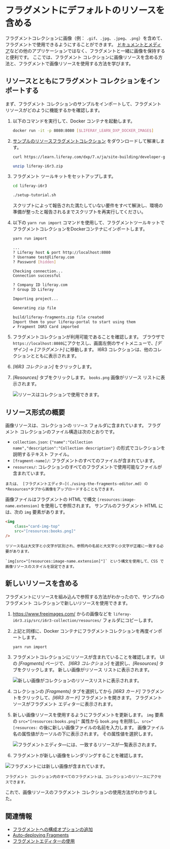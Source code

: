 # フラグメントにデフォルトのリソースを含める

フラグメントコレクションに画像（例： `.gif`、`.jpg`、`.jpeg`、`.png`）を含めて、フラグメントで使用できるようにすることができます。 [ドキュメントとメディア](../../../content-authoring-and-management/documents-and-media/introduction-to-documents-and-media.md)などの他のアプリケーションではなく、フラグメントと一緒に画像を保持すると便利です。 ここでは、フラグメント コレクションに画像リソースを含める方法と、フラグメントで画像リソースを使用する方法を学びます。

## リソースとともにフラグメント コレクションをインポートする

まず、フラグメント コレクションのサンプルをインポートして、フラグメント リソースがどのように機能するかを確認します。

1.  以下のコマンドを実行して、Docker コンテナを起動します。

    ``` bash
    docker run -it -p 8080:8080 [$LIFERAY_LEARN_DXP_DOCKER_IMAGE$]
    ```

2.  [サンプルのリソースフラグメントコレクション](https://learn.liferay.com/dxp/7.x/ja/site-building/developer-guide/developing-page-fragments/liferay-i6r3.zip) をダウンロードして解凍します。

    ``` bash
    curl https://learn.liferay.com/dxp/7.x/ja/site-building/developer-guide/developing-page-fragments/liferay-i6r3.zip -O
    ```

    ``` bash
    unzip liferay-i6r3.zip
    ```

3.  フラグメント ツールキットをセットアップします。

    ``` bash
    cd liferay-i6r3
    ```

    ``` bash
    ./setup-tutorial.sh
    ```


    スクリプトによって報告された満たしていない要件をすべて解決し、環境の準備が整ったと報告されるまでスクリプトを再実行してください。

4.  以下の `yarn run import` コマンドを使用して、フラグメントツールキットでフラグメントコレクションをDockerコンテナにインポートします。

    ``` bash
    yarn run import

    ...
    ? Liferay host & port http://localhost:8080
    ? Username test@liferay.com
    ? Password [hidden]

    Checking connection...
    Connection successful

    ? Company ID liferay.com
    ? Group ID Liferay

    Importing project...

    Generating zip file

    build/liferay-fragments.zip file created
    Import them to your liferay-portal to start using them
    ✔ Fragment I6R3 Card imported
    ```

5.  フラグメントコレクションが利用可能であることを確認します。 ブラウザで`https://localhost:8080`にアクセスし、画面左側のサイトメニューで、*[デザイン]* → *[フラグメント]* に移動します。 I6R3 コレクションは、他のコレクションとともに表示されます。

6.  *[I6R3 コレクション]* をクリックします。

7.  *[Resources]* タブをクリックします。 `books.png` 画像がリソース リストに表示されます。

    ![リソースはコレクションで使用できます。](./including-default-resources-with-fragments/images/01.png)

## リソース形式の概要

画像リソースは、コレクションの `リソース` フォルダに含まれています。 フラグメント コレクションのファイル構造は次のとおりです。

  - `collection.json`: `{"name":"Collection name","description":"Collection description"}` の形式でコレクションを説明するテキスト ファイル。
  - `[fragment-name]/`: フラグメントのすべてのファイルが含まれています。
  - `resources/`: コレクションのすべてのフラグメントで使用可能なファイルが含まれています。

<!-- end list -->

```{tip}
または、 [フラグメントエディタ―](./using-the-fragments-editor.md) の*Resources*タブから画像をアップロードすることもできます。
```

画像ファイルはフラグメントの HTML で構文 `[resources:image-name.extension]` を使用して参照されます。 サンプルのフラグメント HTML には、次の `img` 要素があります。

``` html
<img
    class="card-img-top"
    src="[resources:books.png]"
/>
```

```{note}
リソース名は大文字と小文字が区別され、参照内の名前と大文字と小文字が正確に一致する必要があります。
```

```{tip}
`img[src="[resources:image-name.extension]"]` という構文を使用して、CSS で画像リソースのスタイルを設定できます。
```

## 新しいリソースを含める

フラグメントにリソースを組み込んで参照する方法がわかったので、サンプルのフラグメント コレクションで新しいリソースを使用できます。

1.  <https://www.freeimages.com/> からの画像などを `liferay-i6r3.zip/src/i6r3-collection/resources/` フォルダにコピーします。

2.  上記と同様に、Docker コンテナにフラグメントコレクションを再度インポートします。

    ``` bash
    yarn run import
    ```

3.  フラグメントコレクションにリソースが含まれていることを確認します。 UI の *[Fragments]* ページで、 *[I6R3 コレクション]* を選択し、*[Resources]* タブをクリックします。 新しい画像がリソース リストに表示されます。

    ![新しい画像がコレクションのリソースリストに表示されます。](./including-default-resources-with-fragments/images/02.png)

4.  コレクションの *[Fragments]* タブを選択してから *[I6R3 カード]* フラグメントをクリックして、*[I6R3 カード]* フラグメントを開きます。 フラグメント ソースがフラグメント エディターに表示されます。

5.  新しい画像リソースを使用するようにフラグメントを更新します。 `img` 要素の `src="[resources:books.png]"` 属性から `book.png` を削除し、`src="[resources:` の後に新しい画像ファイルの名前を入力します。 画像ファイル名の属性値がカーソルの下に表示されます。 その属性値を選択します。

    ![フラグメントエディタ―には、一致するリソースが一覧表示されます。](./including-default-resources-with-fragments/images/03.png)

6.  フラグメントが新しい画像をレンダリングすることを確認します。

![フラグメントには新しい画像が含まれています。](./including-default-resources-with-fragments/images/04.png)

```{note}
フラグメント コレクション内のすべてのフラグメントは、コレクションのリソースにアクセスできます。
```

これで、画像リソースのフラグメント コレクションの使用方法がわかりました。

## 関連情報

  - [フラグメントへの構成オプションの追加](./adding-configuration-options-to-fragments.md)
  - [Auto-deploying Fragments](./auto-deploying-fragments.md)
  - [フラグメントエディターの使用](./using-the-fragments-editor.md)

